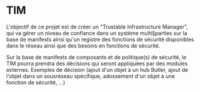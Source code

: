 # TIM

L'objectif de ce projet est de créer un "Trustable Infrastructure Manager", qui va gérer un niveau de confiance dans un système multi§parties sur la base de manifests ainsi qu'un registre des fonctions de sécurité disponibles dans le réseau ainsi que des besoins en fonctions de sécurité.

Sur la base de manifests de composants et de politique(s) de sécurité, le TIM pourra prendra des décisions qui seront appliquées par des modules externes. Exemples de décision (ajout d'un objet à un hub Butler, ajout de l'objet dans un sousréseau spécifique, adossement d'un objet à une fonction de sécurité, ...)